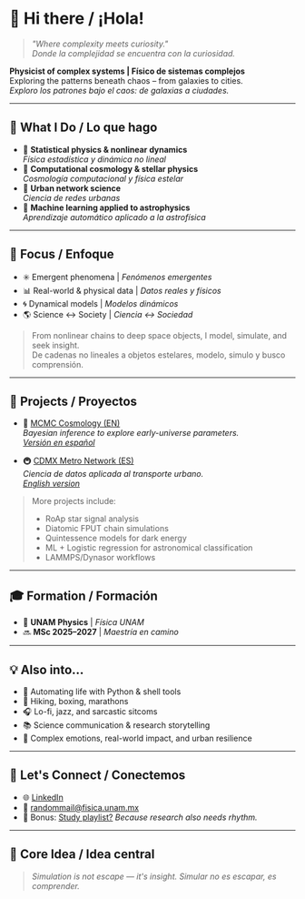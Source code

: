 # 👋 Hi there / ¡Hola!

> _"Where complexity meets curiosity."_  
> _Donde la complejidad se encuentra con la curiosidad._

**Physicist of complex systems | Físico de sistemas complejos**  
Exploring the patterns beneath chaos – from galaxies to cities.  
*Exploro los patrones bajo el caos: de galaxias a ciudades.*

---

## 🔭 What I Do / Lo que hago

- 🧠 **Statistical physics & nonlinear dynamics**  
  *Física estadística y dinámica no lineal*
- 🌌 **Computational cosmology & stellar physics**  
  *Cosmología computacional y física estelar*
- 🌆 **Urban network science**  
  *Ciencia de redes urbanas*
- 🤖 **Machine learning applied to astrophysics**  
  *Aprendizaje automático aplicado a la astrofísica*

---

## 🎯 Focus / Enfoque  

- ✳️ Emergent phenomena | *Fenómenos emergentes*  
- 📊 Real-world & physical data | *Datos reales y físicos*  
- 🌀 Dynamical models | *Modelos dinámicos*  
- 🌎 Science ↔ Society | *Ciencia ↔ Sociedad*

> From nonlinear chains to deep space objects, I model, simulate, and seek insight.  
> De cadenas no lineales a objetos estelares, modelo, simulo y busco comprensión.

---

## 🚧 Projects / Proyectos

- 🔬 [MCMC Cosmology (EN)](https://github.com/user/project_cosmo_mcmc)  
  _Bayesian inference to explore early-universe parameters._  
  *[Versión en español](#)*  

- 🚇 [CDMX Metro Network (ES)](https://github.com/user/project_metro_cdmx)  
  _Ciencia de datos aplicada al transporte urbano._  
  *[English version](#)*  

> More projects include:
> - RoAp star signal analysis  
> - Diatomic FPUT chain simulations  
> - Quintessence models for dark energy  
> - ML + Logistic regression for astronomical classification  
> - LAMMPS/Dynasor workflows

---

## 🎓 Formation / Formación

- 📍 **UNAM Physics** | *Física UNAM*  
- 🔜 **MSc 2025–2027** | *Maestría en camino*

---

## 💡 Also into...

- 🧰 Automating life with Python & shell tools  
- 🧗 Hiking, boxing, marathons  
- 🎧 Lo-fi, jazz, and sarcastic sitcoms  
- 📚 Science communication & research storytelling  
- 🔎 Complex emotions, real-world impact, and urban resilience

---

## 🤝 Let's Connect / Conectemos

- 🌐 [LinkedIn](#)  
- 📧 [randommail@fisica.unam.mx](mailto:randommail@fisica.unam.mx)  
- 🎵 Bonus: [Study playlist?](#) _Because research also needs rhythm._

---

## 🧭 Core Idea / Idea central

> _Simulation is not escape — it's insight._
> _Simular no es escapar, es comprender._

